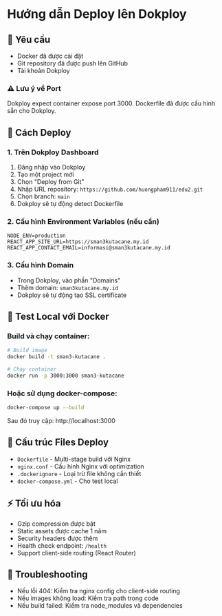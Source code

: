 # Hướng dẫn Deploy lên Dokploy

## 📝 Yêu cầu
- Docker đã được cài đặt
- Git repository đã được push lên GitHub
- Tài khoản Dokploy

### ⚠️ Lưu ý về Port
Dokploy expect container expose port 3000. Dockerfile đã được cấu hình sẵn cho Dokploy.

## 🚀 Cách Deploy

### 1. Trên Dokploy Dashboard
1. Đăng nhập vào Dokploy
2. Tạo một project mới
3. Chọn "Deploy from Git"
4. Nhập URL repository: `https://github.com/huongpham911/edu2.git`
5. Chọn branch: `main`
6. Dokploy sẽ tự động detect Dockerfile

### 2. Cấu hình Environment Variables (nếu cần)
```
NODE_ENV=production
REACT_APP_SITE_URL=https://sman3kutacane.my.id
REACT_APP_CONTACT_EMAIL=informasi@sman3kutacane.my.id
```

### 3. Cấu hình Domain
- Trong Dokploy, vào phần "Domains"
- Thêm domain: `sman3kutacane.my.id`
- Dokploy sẽ tự động tạo SSL certificate

## 🧪 Test Local với Docker

### Build và chạy container:
```bash
# Build image
docker build -t sman3-kutacane .

# Chạy container
docker run -p 3000:3000 sman3-kutacane
```

### Hoặc sử dụng docker-compose:
```bash
docker-compose up --build
```

Sau đó truy cập: http://localhost:3000

## 📁 Cấu trúc Files Deploy
- `Dockerfile` - Multi-stage build với Nginx
- `nginx.conf` - Cấu hình Nginx với optimization
- `.dockerignore` - Loại trừ file không cần thiết
- `docker-compose.yml` - Cho test local

## ⚡ Tối ưu hóa
- Gzip compression được bật
- Static assets được cache 1 năm
- Security headers được thêm
- Health check endpoint: `/health`
- Support client-side routing (React Router)

## 🔧 Troubleshooting
- Nếu lỗi 404: Kiểm tra nginx config cho client-side routing
- Nếu images không load: Kiểm tra path trong code
- Nếu build failed: Kiểm tra node_modules và dependencies
